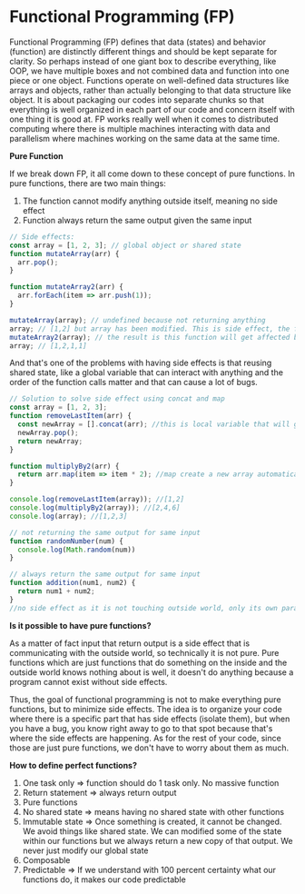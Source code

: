 # Functional Programming \(FP\)

Functional Programming \(FP\) defines that data \(states\) and behavior \(function\) are distinctly different things and should be kept separate for clarity. So perhaps instead of one giant box to describe everything, like OOP, we have multiple boxes and not combined data and function into one piece or one object. Functions operate on well-defined data structures like arrays and objects, rather than actually belonging to that data structure like object. It is about packaging our codes into separate chunks so that everything is well organized in each part of our code and concern itself with one thing it is good at. FP works really well when it comes to distributed computing where there is multiple machines interacting with data and parallelism where machines working on the same data at the same time.

**Pure Function**

If we break down FP, it all come down to these concept of pure functions. In pure functions, there are two main things:

1. The function cannot modify anything outside itself, meaning no side effect
2. Function always return the same output given the same input

```javascript
// Side effects:
const array = [1, 2, 3]; // global object or shared state
function mutateArray(arr) {
  arr.pop();
}

function mutateArray2(arr) {
  arr.forEach(item => arr.push(1));
}

mutateArray(array); // undefined because not returning anything
array; // [1,2] but array has been modified. This is side effect, the function modify outside of itself, in this case the global object
mutateArray2(array); // the result is this function will get affected because in side effect, the order of the function calls matter.
array; // [1,2,1,1]
```

And that's one of the problems with having side effects is that reusing shared state, like a global variable that can interact with anything and the order of the function calls matter and that can cause a lot of bugs.

```javascript
// Solution to solve side effect using concat and map
const array = [1, 2, 3];
function removeLastItem(arr) {
  const newArray = [].concat(arr); //this is local variable that will get modified, not the outside
  newArray.pop();
  return newArray;
}

function multiplyBy2(arr) {
  return arr.map(item => item * 2); //map create a new array automatically
}

console.log(removeLastItem(array)); //[1,2]
console.log(multiplyBy2(array)); //[2,4,6]
console.log(array); //[1,2,3]
```

```javascript
// not returning the same output for same input
function randomNumber(num) {
  console.log(Math.random(num))
}

// always return the same output for same input
function addition(num1, num2) {
  return num1 + num2;
}
//no side effect as it is not touching outside world, only its own parameter which are local variables
```

**Is it possible to have pure functions?**

As a matter of fact input that return output is a side effect that is communicating with the outside world, so technically it is not pure. Pure functions which are just functions that do something on the inside and the outside world knows nothing about is well, it doesn't do anything because a program cannot exist without side effects.

Thus, the goal of functional programming is not to make everything pure functions, but to minimize side effects. The idea is to organize your code where there is a specific part that has side effects \(isolate them\), but when you have a bug, you know right away to go to that spot because that's where the side effects are happening. As for the rest of your code, since those are just pure functions, we don't have to worry about them as much.

**How to define perfect functions?**

1. One task only =&gt; function should do 1 task only. No massive function 
2. Return statement =&gt; always return output
3. Pure functions 
4. No shared state =&gt; means having no shared state with other functions 
5. Immutable state =&gt; Once something is created, it cannot be changed. We avoid things like shared state. We can modified some of the state within our functions but we always return a new copy of that output. We never just modify our global state 
6. Composable
7. Predictable =&gt; If we understand with 100 percent certainty what our functions do, it makes our code predictable

